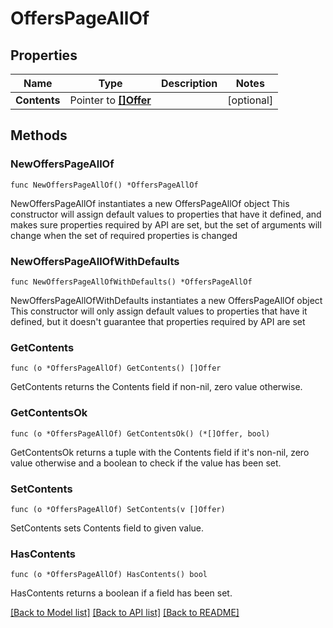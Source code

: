 # OffersPageAllOf

## Properties

Name | Type | Description | Notes
------------ | ------------- | ------------- | -------------
**Contents** | Pointer to [**[]Offer**](Offer.md) |  | [optional] 

## Methods

### NewOffersPageAllOf

`func NewOffersPageAllOf() *OffersPageAllOf`

NewOffersPageAllOf instantiates a new OffersPageAllOf object
This constructor will assign default values to properties that have it defined,
and makes sure properties required by API are set, but the set of arguments
will change when the set of required properties is changed

### NewOffersPageAllOfWithDefaults

`func NewOffersPageAllOfWithDefaults() *OffersPageAllOf`

NewOffersPageAllOfWithDefaults instantiates a new OffersPageAllOf object
This constructor will only assign default values to properties that have it defined,
but it doesn't guarantee that properties required by API are set

### GetContents

`func (o *OffersPageAllOf) GetContents() []Offer`

GetContents returns the Contents field if non-nil, zero value otherwise.

### GetContentsOk

`func (o *OffersPageAllOf) GetContentsOk() (*[]Offer, bool)`

GetContentsOk returns a tuple with the Contents field if it's non-nil, zero value otherwise
and a boolean to check if the value has been set.

### SetContents

`func (o *OffersPageAllOf) SetContents(v []Offer)`

SetContents sets Contents field to given value.

### HasContents

`func (o *OffersPageAllOf) HasContents() bool`

HasContents returns a boolean if a field has been set.


[[Back to Model list]](../README.md#documentation-for-models) [[Back to API list]](../README.md#documentation-for-api-endpoints) [[Back to README]](../README.md)


